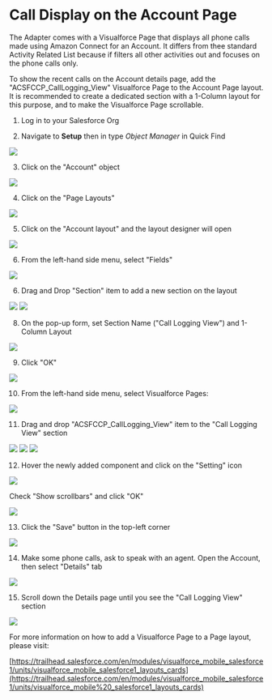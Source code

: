 <h1 class="toc">Call Display on the Account Page</h1>

The Adapter comes with a Visualforce Page that displays all phone calls
made using Amazon Connect for an Account. It differs from thee standard
Activity Related List because if filters all other activities out and
focuses on the phone calls only.

To show the recent calls on the Account details page, add the
"ACSFCCP_CallLogging_View" Visualforce Page to the Account Page layout.
It is recommended to create a dedicated section with a 1-Column layout
for this purpose, and to make the Visualforce Page scrollable.

1.  Log in to your Salesforce Org

2.  Navigate to **Setup** then in type *Object Manager* in Quick Find

<img src="../media/image203.png" />

3.  Click on the "Account" object

<img src="../media/image208.png" />

4.  Click on the "Page Layouts"

<img src="../media/image209.png" />

5.  Click on the "Account layout" and the layout designer will open

<img src="../media/image210.png" />

6.  From the left-hand side menu, select "Fields"

<img src="../media/image211.png" />

6.  Drag and Drop "Section" item to add a new section on the layout

<img src="../media/image212.png" />

<img src="../media/image213.png" />

8.  On the pop-up form, set Section Name ("Call Logging View") and 1-Column Layout

<img src="../media/image214.png" />

9.  Click "OK"

<img src="../media/image215.png" />

10. From the left-hand side menu, select Visualforce Pages:

<img src="../media/image216.png" />

11. Drag and drop "ACSFCCP_CallLogging_View" item to the "Call Logging View" section

<img src="../media/image217.png" />

<img src="../media/image218.png" />

<img src="../media/image219.png" />

12. Hover the newly added component and click on the "Setting" icon

<img src="../media/image220.png" />

Check "Show scrollbars" and click "OK"

<img src="../media/image221.png" />

13. Click the "Save" button in the top-left corner

<img src="../media/image222.png" />

14. Make some phone calls, ask to speak with an agent. Open the Account, then select "Details" tab

<img src="../media/image223.png" />

15. Scroll down the Details page until you see the "Call Logging View" section

<img src="../media/image224.png" />

For more information on how to add a Visualforce Page to a Page layout,
please visit:

[https://trailhead.salesforce.com/en/modules/visualforce_mobile_salesforce1/units/visualforce_mobile_salesforce1_layouts_cards](https://trailhead.salesforce.com/en/modules/visualforce_mobile_salesforce1/units/visualforce_mobile%20_salesforce1_layouts_cards)
